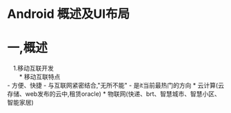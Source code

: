 # Android 概述及UI布局
# 一,概述
&emsp;1.移动互联开发<br>
&emsp;&emsp;* 移动互联特点<br>
	  - 方便、快捷
	  - 与互联网紧密结合,"无所不能"
	  - 是it当前最热门的方向
	    * 云计算(云存储、web发布的云中,租赁oracle)
		* 物联网(快递、brt、智慧城市、智慧小区、智能家居)